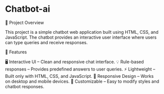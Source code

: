 # Chatbot-ai

📌 Project Overview

This project is a simple chatbot web application built using HTML, CSS, and JavaScript.
The chatbot provides an interactive user interface where users can type queries and receive responses.

🚀 Features

   🖥️ Interactive UI – Clean and responsive chat interface.
   💡 Rule-based responses – Provides predefined answers to user queries.
   ⚡ Lightweight – Built only with HTML, CSS, and JavaScript.
   📱 Responsive Design – Works on desktop and mobile devices.
   🎨 Customizable – Easy to modify styles and chatbot responses.
